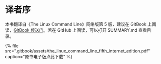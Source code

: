# 译者序

本书翻译自《The Linux Command Line》网络版第 5 版，建议在 GitBook 上阅读，[GitBook 传送门](https://app.gitbook.com/@supermouse/s/the-linux-command-line/v/main/)。若在 GitHub 上阅读，可以打开 SUMMARY.md 查看目录。

{% file src=".gitbook/assets/the\_linux\_command\_line\_fifth\_internet\_edition.pdf" caption="原书电子版点此下载" %}

